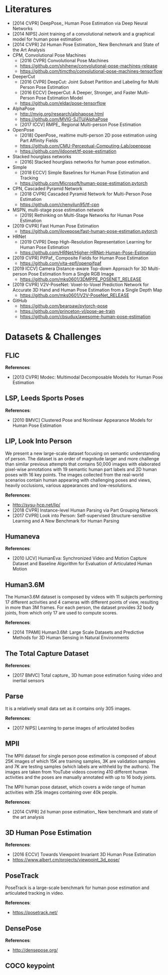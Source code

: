 # Literatures
- [2014 CVPR] DeepPose_ Human Pose Estimation via Deep Neural Networks
- [2014 NIPS] Joint training of a convolutional network and a graphical model for human pose estimation
- [2014 CVPR] 2d Human Pose Estimation_ New Benchmark and State of the Art Analysis
- CPM, Convolutional Pose Machines
    - [2016 CVPR] Convolutional Pose Machines
    - https://github.com/shihenw/convolutional-pose-machines-release
    - https://github.com/timctho/convolutional-pose-machines-tensorflow
- DeeperCut
    - [2016 CVPR] DeepCut: Joint Subset Partition and Labeling for Multi Person Pose Estimation
    - [2016 ECCV] DeeperCut: A Deeper, Stronger, and Faster Multi-Person Pose Estimation Model
    - https://github.com/eldar/pose-tensorflow
- AlphaPose
    - http://mvig.org/research/alphapose.html
    - https://github.com/MVIG-SJTU/AlphaPose
    - [2017 ICCV] RMPE_ Regional Multi-person Pose Estimation
- OpenPose
    - [2018] OpenPose_ realtime multi-person 2D pose estimation using Part Affinity Fields
    - https://github.com/CMU-Perceptual-Computing-Lab/openpose
    - https://github.com/ildoonet/tf-pose-estimation
- Stacked hourglass networks
    - [2016] Stacked hourglass networks for human pose estimation.
- Simple 
    - [2018 ECCV] Simple Baselines for Human Pose Estimation and Tracking
    - https://github.com/Microsoft/human-pose-estimation.pytorch
- CPN, Cascaded Pyramid Network
    - [2018 CVPR] Cascaded Pyramid Network for Multi-Person Pose Estimation
    - https://github.com/chenyilun95/tf-cpn
- MSPN,  multi-stage pose estimation network
    - [2019] Rethinking on Multi-Stage Networks for Human Pose Estimation
- [2019 CVPR] Fast Human Pose Estimation
    - https://github.com/ilovepose/fast-human-pose-estimation.pytorch
- HRNet
    - [2019 CVPR] Deep High-Resolution Representation Learning for Human Pose Estimation
    - https://github.com/HRNet/Higher-HRNet-Human-Pose-Estimation
- [2019 CVPR] PifPaf_ Composite Fields for Human Pose Estimation
    - https://github.com/vita-epfl/openpifpaf
- [2019 ICCV] Camera Distance-aware Top-down Approach for 3D Multi-person Pose Estimation from a Single RGB Image
    - https://github.com/mks0601/3DMPPE_POSENET_RELEASE
- [2019 CVPR] V2V-PoseNet: Voxel-to-Voxel Prediction Network for Accurate 3D Hand and Human Pose Estimation from a Single Depth Map
    - https://github.com/mks0601/V2V-PoseNet_RELEASE
- GitHub
    - https://github.com/bearpaw/pytorch-pose
    - https://github.com/princeton-vl/pose-ae-train
    - https://github.com/cbsudux/awesome-human-pose-estimation


# Datasets & Challenges

## FLIC
**References**:
- [2013 CVPR] Modec: Multimodal Decomposable Models for Human Pose Estimation


## LSP, Leeds Sports Poses
**References**:
- [2010 BMVC] Clustered Pose and Nonlinear Appearance Models for Human Pose Estimation


## LIP, Look Into Person
We present a new large-scale dataset focusing on semantic understanding of person. The dataset is an order of magnitude larger and more challenge than similar previous attempts that contains 50,000 images with elaborated pixel-wise annotations with 19 semantic human part labels and 2D human poses with 16 key points. The images collected from the real-world scenarios contain human appearing with challenging poses and views, heavily occlusions, various appearances and low-resolutions.

**References**:
- http://sysu-hcp.net/lip/
- [2018 CVPR] Instance-level Human Parsing via Part Grouping Network
- [2017 CVPR] Look into Person: Self-supervised Structure-sensitive Learning and A New Benchmark for Human Parsing


## Humaneva
**References**:
- [2010 IJCV] HumanEva: Synchronized Video and Motion Capture Dataset and Baseline Algorithm for Evaluation of Articulated Human Motion


## Human3.6M
The Human3.6M dataset is composed by videos with 11 subjects performing 17 different activities and 4 cameras with different points of view, resulting in more than 3M frames. For each person, the dataset provides 32 body joints, from which only 17 are used to compute scores.

**References**:
- [2014 TPAMI] Human3.6M: Large Scale Datasets and Predictive Methods for 3D Human Sensing in Natural Environments


## The Total Capture Dataset
**References**:
- [2017 BMVC] Total capture_ 3D human pose estimation fusing video and inertial sensors


## Parse
It is a relatively small data set as it contains only 305 images.

**References**:
- [2017 NIPS] Learning to parse images of articulated bodies


## MPII
The MPII dataset for single person pose estimation is composed of about 25K images of which 15K are training samples, 3K are validation samples and 7K are testing samples (which labels are withheld by the authors). The images are taken from YouTube videos covering 410 different human activities and the poses are manually annotated with up to 16 body joints.

The MPII human pose dataset, which covers a wide range of human activities with 25k images containing over 40k people.

**References**:
- [2014 CVPR] 2d human pose estimation_ New benchmark and state of the art analysis


## 3D Human Pose Estimation
**References**:
- [2016 ECCV] Towards Viewpoint Invariant 3D Human Pose Estimation
- https://www.albert.cm/projects/viewpoint_3d_pose/


## PoseTrack
PoseTrack is a large-scale benchmark for human pose estimation and articulated tracking in video. 

**References**:
- https://posetrack.net/


## DensePose 
**References**:
- http://densepose.org/


## COCO keypoint
